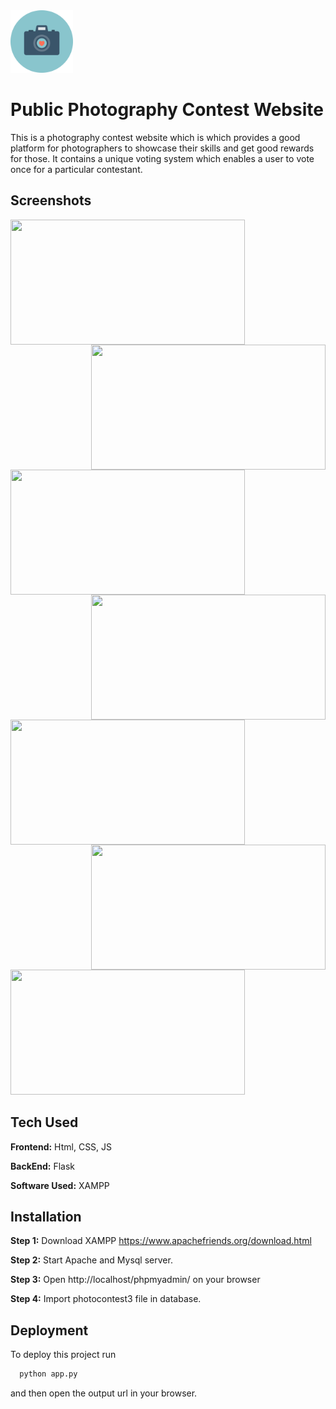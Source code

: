 <img src="https://github.com/palashsinghai/Public-Photography-Contest-Website/blob/main/static/img/camera.png" width=100 height=100>

# Public Photography Contest Website
This is a photography contest website which is which provides a good platform for photographers to showcase their skills and get good rewards for those.
It contains a unique voting system which enables a user to vote once for a particular contestant.


## Screenshots

<img src="https://github.com/palashsinghai/screenshots/blob/main/public_photography_contest_website_ss/main_page.png" width=375 height=200 align="Left">
<img src="https://github.com/palashsinghai/screenshots/blob/main/public_photography_contest_website_ss/main_page_navigation.png" width=375 height=200 align="Right">
<img src="https://github.com/palashsinghai/screenshots/blob/main/public_photography_contest_website_ss/login_page.png" width=375 height=200 align="Left">
<img src="https://github.com/palashsinghai/screenshots/blob/main/public_photography_contest_website_ss/register_page.png" width=375 height=200 align="Right">
<img src="https://github.com/palashsinghai/screenshots/blob/main/public_photography_contest_website_ss/vote_page.png" width=375 height=200 align="Left">
<img src="https://github.com/palashsinghai/screenshots/blob/main/public_photography_contest_website_ss/result_page.png" width=375 height=200 align="Right">
<img src="https://github.com/palashsinghai/screenshots/blob/main/public_photography_contest_website_ss/contact_us_page.png" width=375 height=200>

## Tech Used

**Frontend:** Html, CSS, JS

**BackEnd:** Flask

**Software Used:** XAMPP

  
## Installation

**Step 1:**
Download XAMPP
https://www.apachefriends.org/download.html

**Step 2:**
Start Apache and Mysql server.

**Step 3:**
Open http://localhost/phpmyadmin/ on your browser

**Step 4:**
Import photocontest3 file in database.
## Deployment

To deploy this project run

```bash
  python app.py
```

  and then open the output url in your browser.
